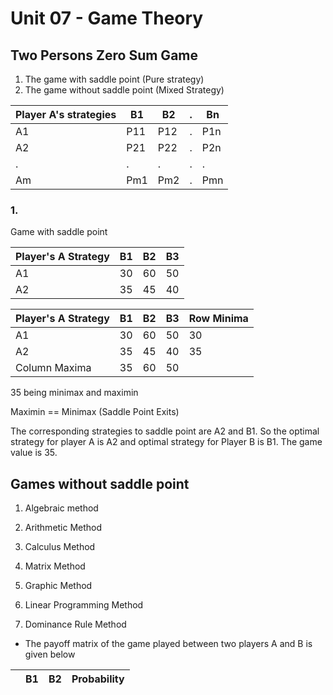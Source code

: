 # Unit 07 - Game Theory

## Two Persons Zero Sum Game

1. The game with saddle point (Pure strategy)
2. The game without saddle point (Mixed Strategy)

| Player A's strategies | B1  | B2  | .   | Bn  |
| --------------------- | --- | --- | --- | --- |
| A1                    | P11 | P12 | .   | P1n |
| A2                    | P21 | P22 | .   | P2n |
| .                     | .   | .   | .   | .   |
| Am                    | Pm1 | Pm2 | .   | Pmn |

### 1.

Game with saddle point

| Player's A Strategy | B1  | B2  | B3  |
| ------------------- | --- | --- | --- |
| A1                  | 30  | 60  | 50  |
| A2                  | 35  | 45  | 40  |

| Player's A Strategy | B1  | B2  | B3  | Row Minima |
| ------------------- | --- | --- | --- | ---------- |
| A1                  | 30  | 60  | 50  | 30         |
| A2                  | 35  | 45  | 40  | 35         |
| Column Maxima       | 35  | 60  | 50  |

35 being minimax and maximin

Maximin == Minimax (Saddle Point Exits)

The corresponding strategies to saddle point are A2 and B1. So the optimal strategy for player A is A2 and optimal strategy for Player B is B1.
The game value is 35.

## Games without saddle point

1. Algebraic method

2. Arithmetic Method

3. Calculus Method

4. Matrix Method

5. Graphic Method

6. Linear Programming Method

7. Dominance Rule Method

- The payoff matrix of the game played between two players A and B is given below

|     | B1  | B2  | Probability |
| --- | --- | --- | ----------- |
